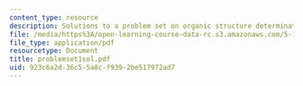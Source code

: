 ```yaml
---
content_type: resource
description: Solutions to a problem set on organic structure determination.
file: /media/https%3A/open-learning-course-data-rc.s3.amazonaws.com/5-13-organic-chemistry-ii-fall-2003/923c6a2d36c55a8cf9392be517972ad7_problemset1sol.pdf
file_type: application/pdf
resourcetype: Document
title: problemset1sol.pdf
uid: 923c6a2d-36c5-5a8c-f939-2be517972ad7
---
```

